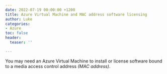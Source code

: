 ```yaml
---
date: 2022-07-19 00:00:00 +1200
title: Azure Virtual Machine and MAC address software licensing
author: Luke
categories:
- Azure
toc: false
header:
  teaser: ''

---
```

You may need an Azure Virtual Machine to install or license software bound to a media access control address _(MAC address)_.